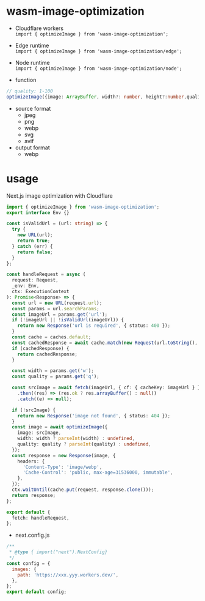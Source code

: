 # wasm-image-optimization

- Cloudflare workers  
  `import { optimizeImage } from 'wasm-image-optimization';`
- Edge runtime  
  `import { optimizeImage } from 'wasm-image-optimization/edge';`
- Node runtime  
  `import { optimizeImage } from 'wasm-image-optimization/node';`

- function

```ts
// quality: 1-100
optimizeImage({image: ArrayBuffer, width?: number, height?:number,quality?: number}): Promise<ArrayBuffer>
```

- source format
  - jpeg
  - png
  - webp
  - svg
  - avif
- output format
  - webp

# usage

Next.js image optimization with Cloudflare

```ts
import { optimizeImage } from 'wasm-image-optimization';
export interface Env {}

const isValidUrl = (url: string) => {
  try {
    new URL(url);
    return true;
  } catch (err) {
    return false;
  }
};

const handleRequest = async (
  request: Request,
  _env: Env,
  ctx: ExecutionContext
): Promise<Response> => {
  const url = new URL(request.url);
  const params = url.searchParams;
  const imageUrl = params.get('url');
  if (!imageUrl || !isValidUrl(imageUrl)) {
    return new Response('url is required', { status: 400 });
  }
  const cache = caches.default;
  const cachedResponse = await cache.match(new Request(url.toString(), request));
  if (cachedResponse) {
    return cachedResponse;
  }

  const width = params.get('w');
  const quality = params.get('q');

  const srcImage = await fetch(imageUrl, { cf: { cacheKey: imageUrl } })
    .then((res) => (res.ok ? res.arrayBuffer() : null))
    .catch((e) => null);

  if (!srcImage) {
    return new Response('image not found', { status: 404 });
  }
  const image = await optimizeImage({
    image: srcImage,
    width: width ? parseInt(width) : undefined,
    quality: quality ? parseInt(quality) : undefined,
  });
  const response = new Response(image, {
    headers: {
      'Content-Type': 'image/webp',
      'Cache-Control': 'public, max-age=31536000, immutable',
    },
  });
  ctx.waitUntil(cache.put(request, response.clone()));
  return response;
};

export default {
  fetch: handleRequest,
};
```

- next.config.js

```js
/**
 * @type { import("next").NextConfig}
 */
const config = {
  images: {
    path: 'https://xxx.yyy.workers.dev/',
  },
};
export default config;
```
